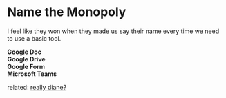 # Name the Monopoly

I feel like they won when they made us say their name every time we need to use a basic tool. 

**Google Doc**  
**Google Drive**  
**Google Form**  
**Microsoft Teams**  

related:
[really diane?](https://www.youtube.com/watch?v=6lNFeeloUwU) 
